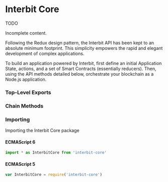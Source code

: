 # Interbit Core

<div class="tips danger">
  <p><span></span>TODO</p>
  <p>Incomplete content.</p>
</div>

Following the Redux design pattern, the Interbit API has been kept to an absolute minimum footprint. This simplicity empowers the rapid and elegant development of complex applications.

To build an application powered by Interbit, first define an initial Application State, actions, and a set of Smart Contracts (essentially reducers). Then, using the API methods detailed below, orchestrate your blockchain as a Node.js application.

### Top-Level Exports


### Chain Methods


### Importing

Importing the Interbit Core package

#### ECMAScript 6

```js
import * as InterbitCore from 'interbit-core'
```

#### ECMAScript 5

```js
var InterbitCore = require('interbit-core')
```
